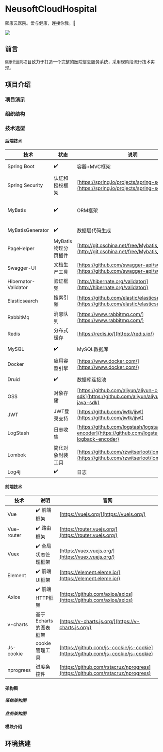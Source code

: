 # NeusoftCloudHospital
熙康云医院。爱与健康，连接你我。🏥

![](http://ww3.sinaimg.cn/large/006tNc79ly1g3cckd0xxhj30i7050gm1.jpg)

## 前言
`熙康云医院`项目致力于打造一个完整的医院信息服务系统，采用现阶段流行技术实现。

## 项目介绍

### 项目演示

### 组织结构

### 技术选型
#### 后端技术

技术 | 状态 | 说明 | 官网 |
----|----|----|----
Spring Boot | ✔️ | 容器+MVC框架 | [https://spring.io/projects/spring-boot](https://spring.io/projects/spring-boot)
Spring Security | 认证和授权框架 | [https://spring.io/projects/spring-security](https://spring.io/projects/spring-security)
MyBatis | ✔️ |ORM框架  | [http://www.mybatis.org/mybatis-3/zh/index.html](http://www.mybatis.org/mybatis-3/zh/index.html)
MyBatisGenerator | ✔️ | 数据层代码生成 | [http://www.mybatis.org/generator/index.html](http://www.mybatis.org/generator/index.html)
PageHelper | MyBatis物理分页插件 | [http://git.oschina.net/free/Mybatis_PageHelper](http://git.oschina.net/free/Mybatis_PageHelper)
Swagger-UI | 文档生产工具 | [https://github.com/swagger-api/swagger-ui](https://github.com/swagger-api/swagger-ui)
Hibernator-Validator | 验证框架 | [http://hibernate.org/validator/](http://hibernate.org/validator/)
Elasticsearch | 搜索引擎 | [https://github.com/elastic/elasticsearch](https://github.com/elastic/elasticsearch)
RabbitMq | 消息队列 | [https://www.rabbitmq.com/](https://www.rabbitmq.com/)
Redis | 分布式缓存 | [https://redis.io/](https://redis.io/)
MySQL | ✔️ |MySQL数据库 | [https://www.mongodb.com/](https://www.mysql.com/)
Docker | 应用容器引擎 | [https://www.docker.com/](https://www.docker.com/)
Druid | ✔️ | 数据库连接池 | [https://github.com/alibaba/druid](https://github.com/alibaba/druid)
OSS | 对象存储 | [https://github.com/aliyun/aliyun-oss-java-sdk](https://github.com/aliyun/aliyun-oss-java-sdk)
JWT | JWT登录支持 | [https://github.com/jwtk/jjwt](https://github.com/jwtk/jjwt)
LogStash | 日志收集 | [https://github.com/logstash/logstash-logback-encoder](https://github.com/logstash/logstash-logback-encoder)
Lombok | 简化对象封装工具 | [https://github.com/rzwitserloot/lombok](https://github.com/rzwitserloot/lombok)
Log4j | ✔️ | 日志 | []()

#### 前端技术

技术 | 说明 | 官网
----|----|----
Vue | ✔️ 前端框架 | [https://vuejs.org/](https://vuejs.org/)
Vue-router | ✔️ 路由框架 | [https://router.vuejs.org/](https://router.vuejs.org/)
Vuex | ✔️ 全局状态管理框架 | [https://vuex.vuejs.org/](https://vuex.vuejs.org/)
Element | ✔️ 前端UI框架 | [https://element.eleme.io/](https://element.eleme.io/)
Axios | ✔️ 前端HTTP框架 | [https://github.com/axios/axios](https://github.com/axios/axios)
v-charts | 基于Echarts的图表框架 | [https://v-charts.js.org/](https://v-charts.js.org/)
Js-cookie | cookie管理工具 | [https://github.com/js-cookie/js-cookie](https://github.com/js-cookie/js-cookie)
nprogress | 进度条控件 | [https://github.com/rstacruz/nprogress](https://github.com/rstacruz/nprogress)

#### 架构图

##### 系统架构图

##### 业务架构图

#### 模块介绍

## 环境搭建